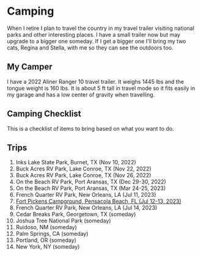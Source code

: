 # Camping

When I retire I plan to travel the country in my travel trailer visiting national parks and other interesting places. I have a small trailer now but may upgrade to a bigger one someday. If I get a bigger one I'll bring my two cats, Regina and Stella, with me so they can see the outdoors too.


## My Camper

I have a 2022 Aliner Ranger 10 travel trailer.  It weighs 1445 lbs and the tongue weight is 160 lbs. It is about 5 ft tall in travel mode so it fits easily in my garage and has a low center of gravity when travelling.


## Camping Checklist

This is a checklist of items to bring based on what you want to do.


## Trips

1. Inks Lake State Park, Burnet, TX (Nov 10, 2022)
2. Buck Acres RV Park, Lake Conroe, TX (Nov 22, 2022)
3. Buck Acres RV Park, Lake Conroe, TX (Nov 26, 2022)
4. On the Beach RV Park, Port Aransas, TX (Dec 29-30, 2022)
5. On the Beach RV Park, Port Aransas, TX (Mar 24-25, 2023)
6. French Quarter RV Park, New Orleans, LA (Jul 11, 2023)
7. [Fort Pickens Campground, Pensacola Beach, FL (Jul 12-13, 2023)](https://patrickaregan.github.io/tech-index/camping/fortpickens)
8. French Quarter RV Park, New Orleans, LA (Jul 14, 2023)
9. Cedar Breaks Park, Georgetown, TX (someday)
10. Joshua Tree National Park (someday)
11. Ruidoso, NM (someday)
12. Palm Springs, CA (someday)
13. Portland, OR (someday)
14. New York, NY (someday)